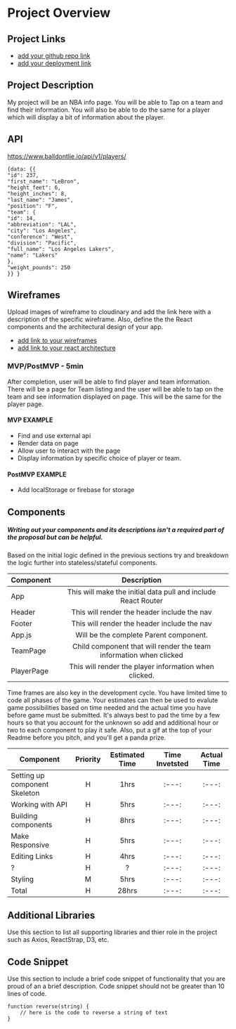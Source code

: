 # Project Overview

## Project Links

- [add your github repo link]()
- [add your deployment link]()

## Project Description

My project will be an NBA info page. You will be able to Tap on a team and find their information.
You will also be able to do the same for a player which will display a bit of information about the player.

## API

https://www.balldontlie.io/api/v1/players/



```
{data: {{
"id": 237,
"first_name": "LeBron",
"height_feet": 6,
"height_inches": 8,
"last_name": "James",
"position": "F",
"team": {
"id": 14,
"abbreviation": "LAL",
"city": "Los Angeles",
"conference": "West",
"division": "Pacific",
"full_name": "Los Angeles Lakers",
"name": "Lakers"
},
"weight_pounds": 250
}} }
```


## Wireframes

Upload images of wireframe to cloudinary and add the link here with a description of the specific wireframe. Also, define the the React components and the architectural design of your app.

- [add link to your wireframes](https://www.figma.com/file/z9tyc9XTJXGGIBbI787nte/Untitled?node-id=40%3A12)
- [add link to your react architecture](https://www.figma.com/file/q3dfFMsRx5wq8gVjxL2kD1/Untitled?node-id=4%3A2)


### MVP/PostMVP - 5min

After completion, user will be able to find player and team information. There will be a page for Team listing and the user will be able to tap on the team and see information displayed on page. This will be the same for the player page.  

#### MVP EXAMPLE
- Find and use external api 
- Render data on page 
- Allow user to interact with the page
- Display information by specific choice of player or team.

#### PostMVP EXAMPLE

- Add localStorage or firebase for storage

## Components
##### Writing out your components and its descriptions isn't a required part of the proposal but can be helpful.

Based on the initial logic defined in the previous sections try and breakdown the logic further into stateless/stateful components. 

| Component | Description | 
| --- | :---: |  
| App | This will make the initial data pull and include React Router| 
| Header | This will render the header include the nav | 
| Footer | This will render the header include the nav | 
| App.js | Will be the complete Parent component. | 
| TeamPage | Child component that will render the team information when clicked | 
| PlayerPage | This will render the player information when clicked. | 


Time frames are also key in the development cycle.  You have limited time to code all phases of the game.  Your estimates can then be used to evalute game possibilities based on time needed and the actual time you have before game must be submitted. It's always best to pad the time by a few hours so that you account for the unknown so add and additional hour or two to each component to play it safe. Also, put a gif at the top of your Readme before you pitch, and you'll get a panda prize.

| Component | Priority | Estimated Time | Time Invetsted | Actual Time |
| --- | :---: |  :---: | :---: | :---: |
| Setting up component Skeleton | H | 1hrs| :---: | :---: |
| Working with API | H | 5hrs| :---: | :---: |
| Building components | H | 8hrs| :---: | :---: |
| Make Responsive | H | 5hrs| :---: | :---: |
| Editing Links | H | 4hrs| :---: | :---: |
| ? | H | ? | :---: | :---: |
| Styling | M | 5hrs| :---: | :---: |
| Total | H | 28hrs| :---: | :---: |

## Additional Libraries
 Use this section to list all supporting libraries and thier role in the project such as Axios, ReactStrap, D3, etc. 

## Code Snippet

Use this section to include a brief code snippet of functionality that you are proud of an a brief description.  Code snippet should not be greater than 10 lines of code. 

```
function reverse(string) {
	// here is the code to reverse a string of text
}
```
